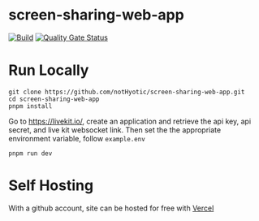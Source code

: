 # screen-sharing-web-app
[![Build](https://github.com/notHyotic/screen-sharing-web-app/actions/workflows/build.yml/badge.svg)](https://github.com/notHyotic/screen-sharing-web-app/actions/workflows/build.yml)
[![Quality Gate Status](https://sonarcloud.io/api/project_badges/measure?project=notHyotic_screen-sharing-web-app&metric=alert_status)](https://sonarcloud.io/summary/new_code?id=notHyotic_screen-sharing-web-app)
# Run Locally
``` 
git clone https://github.com/notHyotic/screen-sharing-web-app.git
cd screen-sharing-web-app
pnpm install
```

Go to https://livekit.io/, create an application and retrieve the api key, api secret, and live kit websocket link. Then set the the appropriate environment variable, follow `example.env`


```
pnpm run dev
```

# Self Hosting
With a github account, site can be hosted for free with [Vercel](https://vercel.com/)